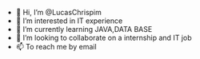 - 👋 Hi, I’m @LucasChrispim
- 👀 I’m interested in IT experience
- 🌱 I’m currently learning JAVA,DATA BASE 
- 💞️ I’m looking to collaborate on a internship and IT job
- 📫 To reach me by email

<!---
LucasChrispim/LucasChrispim is a ✨ special ✨ repository because its `README.md` (this file) appears on your GitHub profile.
You can click the Preview link to take a look at your changes.
--->
